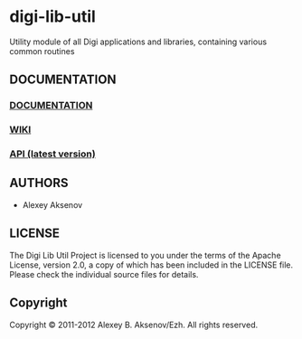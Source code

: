 digi-lib-util
=============

Utility module of all Digi applications and libraries, containing various common routines

DOCUMENTATION
-------------

### [DOCUMENTATION](http://ezh.github.com/digi-lib-util/)
### [WIKI](http://github.com/ezh/digi-lib-util/wiki)
### [API (latest version)](http://ezh.github.com/digi-lib-util/api/)

AUTHORS
-------

* Alexey Aksenov

LICENSE
-------

The Digi Lib Util Project is licensed to you under the terms of
the Apache License, version 2.0, a copy of which has been
included in the LICENSE file.
Please check the individual source files for details.

Copyright
---------

Copyright ©  2011-2012 Alexey B. Aksenov/Ezh. All rights reserved.
